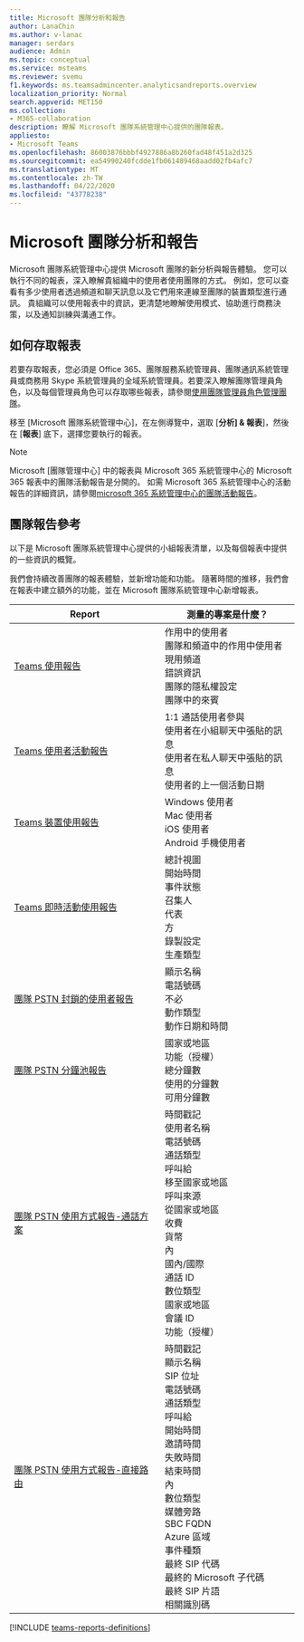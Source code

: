 ```yaml
---
title: Microsoft 團隊分析和報告
author: LanaChin
ms.author: v-lanac
manager: serdars
audience: Admin
ms.topic: conceptual
ms.service: msteams
ms.reviewer: svemu
f1.keywords: ms.teamsadmincenter.analyticsandreports.overview
localization_priority: Normal
search.appverid: MET150
ms.collection:
- M365-collaboration
description: 瞭解 Microsoft 團隊系統管理中心提供的團隊報表。
appliesto:
- Microsoft Teams
ms.openlocfilehash: 86003876bbbf4927886a8b260fad48f451a2d325
ms.sourcegitcommit: ea54990240fcdde1fb061489468aadd02fb4afc7
ms.translationtype: MT
ms.contentlocale: zh-TW
ms.lasthandoff: 04/22/2020
ms.locfileid: "43778238"
---
```

# <a name="microsoft-teams-analytics-and-reporting"></a>Microsoft 團隊分析和報告

Microsoft 團隊系統管理中心提供 Microsoft 團隊的新分析與報告體驗。 您可以執行不同的報表，深入瞭解貴組織中的使用者使用團隊的方式。 例如，您可以查看有多少使用者透過頻道和聊天訊息以及它們用來連線至團隊的裝置類型進行通訊。 貴組織可以使用報表中的資訊，更清楚地瞭解使用模式、協助進行商務決策，以及通知訓練與溝通工作。

## <a name="how-to-access-the-reports"></a>如何存取報表

若要存取報表，您必須是 Office 365、團隊服務系統管理員、團隊通訊系統管理員或商務用 Skype 系統管理員的全域系統管理員。若要深入瞭解團隊管理員角色，以及每個管理員角色可以存取哪些報表，請參閱[使用團隊管理員角色管理團隊](../using-admin-roles.md)。

移至 [Microsoft 團隊系統管理中心]，在左側導覽中，選取 [**分析] & 報表**]，然後在 [**報表**] 底下，選擇您要執行的報表。

> [!NOTE]
> Microsoft [團隊管理中心] 中的報表與 Microsoft 365 系統管理中心的 Microsoft 365 報表中的團隊活動報告是分開的。 如需 Microsoft 365 系統管理中心的活動報告的詳細資訊，請參閱[microsoft 365 系統管理中心的團隊活動報告](../teams-activity-reports.md)。

## <a name="teams-reporting-reference"></a>團隊報告參考

以下是 Microsoft 團隊系統管理中心提供的小組報表清單，以及每個報表中提供的一些資訊的概覽。

我們會持續改善團隊的報表體驗，並新增功能和功能。 隨著時間的推移，我們會在報表中建立額外的功能，並在 Microsoft 團隊系統管理中心新增報表。

|Report  |測量的專案是什麼？ |
|---------|---------|
|[Teams 使用報告](teams-usage-report.md)  |  作用中的使用者<br/>團隊和頻道中的作用中使用者<br/>現用頻道<br/>錯誤資訊<br/>團隊的隱私權設定<br/>團隊中的來賓   |
|[Teams 使用者活動報告](user-activity-report.md)  |  1:1 通話使用者參與<br/>使用者在小組聊天中張貼的訊息<br/>使用者在私人聊天中張貼的訊息<br/>使用者的上一個活動日期     |
|[Teams 裝置使用報告](device-usage-report.md)   |  Windows 使用者<br/>Mac 使用者<br/>iOS 使用者<br/>Android 手機使用者     |
|[Teams 即時活動使用報告](teams-live-event-usage-report.md)   |  總計視圖<br>開始時間<br>事件狀態<br>召集人<br>代表<br>方<br>錄製設定<br>生產類型    |
|[團隊 PSTN 封鎖的使用者報告](pstn-blocked-users-report.md)   |  顯示名稱<br>電話號碼<br>不必<br>動作類型<br>動作日期和時間   |
|[團隊 PSTN 分鐘池報告](pstn-minute-pools-report.md) |  國家或地區<br>功能（授權） <br>總分鐘數<br>使用的分鐘數<br>可用分鐘數|
|[團隊 PSTN 使用方式報告-通話方案](pstn-usage-report.md#calling-plans)|  時間戳記<br>使用者名稱<br>電話號碼<br>通話類型 <br>呼叫給<br>移至國家或地區 <br>呼叫來源 <br>從國家或地區<br>收費<br>貨幣<br>內<br>國內/國際<br>通話 ID<br>數位類型<br>國家或地區<br>會議 ID<br>功能（授權）|
|[團隊 PSTN 使用方式報告-直接路由](pstn-usage-report.md#direct-routing)  |  時間戳記<br>顯示名稱<br>SIP 位址<br>電話號碼 <br>通話類型<br>呼叫給<br>開始時間<br>邀請時間<br>失敗時間<br>結束時間<br>內<br>數位類型<br>媒體旁路<br>SBC FQDN<br>Azure 區域<br>事件種類<br>最終 SIP 代碼<br>最終的 Microsoft 子代碼<br>最終 SIP 片語<br>相關識別碼  |

[!INCLUDE [teams-reports-definitions](../includes/teams-reports-definitions.md)]

